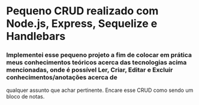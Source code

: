 # Pequeno CRUD realizado com Node.js, Express, Sequelize e Handlebars
### Implementei esse pequeno projeto a fim de colocar em prática meus conhecimentos teóricos acerca das tecnologias acima mencionadas, onde é possível Ler, Criar, Editar e Excluir conhecimentos/anotações acerca de
 qualquer assunto que achar pertinente. Encare esse CRUD como sendo um bloco de notas.
